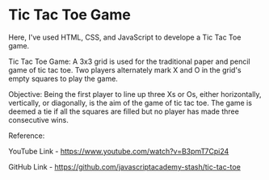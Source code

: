 # Tic Tac Toe Game
Here, I've used HTML, CSS, and JavaScript to develope a Tic Tac Toe game. 

Tic Tac Toe Game: A 3x3 grid is used for the traditional paper and pencil game of tic tac toe. Two players alternately mark X and O in the grid's empty squares to play the game.

Objective: Being the first player to line up three Xs or Os, either horizontally, vertically, or diagonally, is the aim of the game of tic tac toe. The game is deemed a tie if all the squares are filled but no player has made three consecutive wins.

Reference:

YouTube Link - https://www.youtube.com/watch?v=B3pmT7Cpi24

GitHub Link - https://github.com/javascriptacademy-stash/tic-tac-toe
